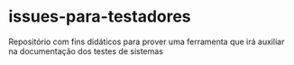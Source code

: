 # issues-para-testadores
Repositório com fins didáticos para prover uma ferramenta que irá auxiliar na documentação dos testes de sistemas
